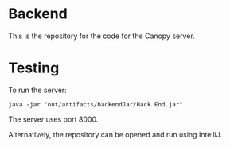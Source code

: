 # Backend

This is the repository for the code for the Canopy server.

# Testing

To run the server:

`java -jar "out/artifacts/backendJar/Back End.jar"`

The server uses port 8000.

Alternatively, the repository can be opened and run using IntelliJ.
